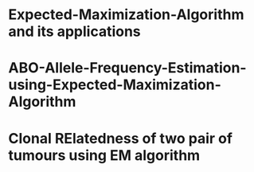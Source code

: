 # Expected-Maximization-Algorithm and its applications

# ABO-Allele-Frequency-Estimation-using-Expected-Maximization-Algorithm

# Clonal RElatedness of two pair of tumours using EM algorithm
